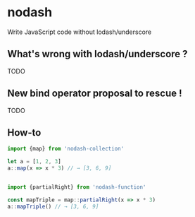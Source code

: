 # nodash

Write JavaScript code without lodash/underscore


## What's wrong with lodash/underscore ?

TODO

## New bind operator proposal to rescue !

TODO

## How-to

```js
import {map} from 'nodash-collection'

let a = [1, 2, 3]
a::map(x => x * 3) // → [3, 6, 9]


import {partialRight} from 'nodash-function'

const mapTriple = map::partialRight(x => x * 3)
a::mapTriple() // → [3, 6, 9]
```

